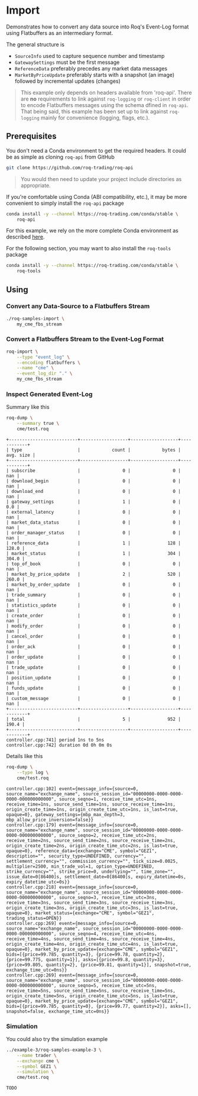 # Import

Demonstrates how to convert any data source into Roq's Event-Log format using
Flatbuffers as an intermediary format.

The general structure is

* `SourceInfo` used to capture sequence number and timestamp
* `GatewaySettings` must be the first message
* `ReferenceData` preferably precedes any market data messages
* `MarketByPriceUpdate` preferably starts with a snapshot (an image)
  followed by incremental updates (changes)

> This example only depends on headers available from 'roq-api'.
> There are **no** requirements  to link against `roq-logging` or `roq-client`
> in order to encode Flatbuffers messages using the schema dfined in `roq-api`.
> That being said, this example has been set up to link against `roq-logging`
> mainly for convenience (logging, flags, etc.).


## Prerequisites

You don't need a Conda environment to get the required headers.
It could be as simple as cloning `roq-api` from GitHub

```bash
git clone https://github.com/roq-trading/roq-api
```

> You would then need to update your project include directories as appropriate.

If you're comfortable using Conda (ABI compatibility, etc.), it may be more
convenient to simply install the `roq-api` package

```bash
conda install -y --channel https://roq-trading.com/conda/stable \
    roq-api
```

For this example, we rely on the more complete Conda environment as described
 [here](../../../../README.md#prerequisites).

For the following section, you may want to also install the `roq-tools` package

```bash
conda install -y --channel https://roq-trading.com/conda/stable \
    roq-tools
```


## Using

### Convert any Data-Source to a Flatbuffers Stream

```bash
./roq-samples-import \
    my_cme_fbs_stream
```

### Convert a Flatbuffers Stream to the Event-Log Format

```bash
roq-import \
    --type "event_log" \
    --encoding flatbuffers \
    --name "cme" \
    --event_log_dir "." \
    my_cme_fbs_stream
```

### Inspect Generated Event-Log

Summary like this

```bash
roq-dump \
    --summary true \
    cme/test.roq
```

```console
+--------------------------+------------------+------------------+------------+
| type                     |            count |            bytes |  avg. size |
+--------------------------+------------------+------------------+------------+
| subscribe                |                0 |                0 |        nan |
| download_begin           |                0 |                0 |        nan |
| download_end             |                0 |                0 |        nan |
| gateway_settings         |                1 |                0 |        0.0 |
| external_latency         |                0 |                0 |        nan |
| market_data_status       |                0 |                0 |        nan |
| order_manager_status     |                0 |                0 |        nan |
| reference_data           |                1 |              128 |      128.0 |
| market_status            |                1 |              304 |      304.0 |
| top_of_book              |                0 |                0 |        nan |
| market_by_price_update   |                2 |              520 |      260.0 |
| market_by_order_update   |                0 |                0 |        nan |
| trade_summary            |                0 |                0 |        nan |
| statistics_update        |                0 |                0 |        nan |
| create_order             |                0 |                0 |        nan |
| modify_order             |                0 |                0 |        nan |
| cancel_order             |                0 |                0 |        nan |
| order_ack                |                0 |                0 |        nan |
| order_update             |                0 |                0 |        nan |
| trade_update             |                0 |                0 |        nan |
| position_update          |                0 |                0 |        nan |
| funds_update             |                0 |                0 |        nan |
| custom_message           |                0 |                0 |        nan |
+--------------------------+------------------+------------------+------------+
| total                    |                5 |              952 |      190.4 |
+--------------------------+------------------+------------------+------------+
controller.cpp:741] period 1ns to 5ns
controller.cpp:742] duration 0d 0h 0m 0s
```

Details like this

```bash
roq-dump \
    --type log \
    cme/test.roq
```

```console
controller.cpp:102] event={message_info={source=0, source_name="exchange_name", source_session_id="00000000-0000-0000-0000-000000000000", source_seqno=1, receive_time_utc=1ns, receive_time=1ns, source_send_time=1ns, source_receive_time=1ns, origin_create_time=1ns, origin_create_time_utc=1ns, is_last=true, opaque=0}, gateway_settings={mbp_max_depth=3, mbp_allow_price_inversion=false}}
controller.cpp:179] event={message_info={source=0, source_name="exchange_name", source_session_id="00000000-0000-0000-0000-000000000000", source_seqno=2, receive_time_utc=2ns, receive_time=2ns, source_send_time=2ns, source_receive_time=2ns, origin_create_time=2ns, origin_create_time_utc=2ns, is_last=true, opaque=0}, reference_data={exchange="CME", symbol="GEZ1", description="", security_type=UNDEFINED, currency="", settlement_currency="", commission_currency="", tick_size=0.0025, multiplier=2500, min_trade_vol=1, option_type=UNDEFINED, strike_currency="", strike_price=0, underlying="", time_zone="", issue_date=0[86400]s, settlement_date=0[86400]s, expiry_datetime=0s, expiry_datetime_utc=0s}}
controller.cpp:218] event={message_info={source=0, source_name="exchange_name", source_session_id="00000000-0000-0000-0000-000000000000", source_seqno=3, receive_time_utc=3ns, receive_time=3ns, source_send_time=3ns, source_receive_time=3ns, origin_create_time=3ns, origin_create_time_utc=3ns, is_last=true, opaque=0}, market_status={exchange="CME", symbol="GEZ1", trading_status=OPEN}}
controller.cpp:269] event={message_info={source=0, source_name="exchange_name", source_session_id="00000000-0000-0000-0000-000000000000", source_seqno=4, receive_time_utc=4ns, receive_time=4ns, source_send_time=4ns, source_receive_time=4ns, origin_create_time=4ns, origin_create_time_utc=4ns, is_last=true, opaque=0}, market_by_price_update={exchange="CME", symbol="GEZ1", bids=[{price=99.785, quantity=3}, {price=99.78, quantity=2}, {price=99.775, quantity=1}], asks=[{price=99.8, quantity=3}, {price=99.805, quantity=2}, {price=99.81, quantity=1}], snapshot=true, exchange_time_utc=0ns}}
controller.cpp:269] event={message_info={source=0, source_name="exchange_name", source_session_id="00000000-0000-0000-0000-000000000000", source_seqno=5, receive_time_utc=5ns, receive_time=5ns, source_send_time=5ns, source_receive_time=5ns, origin_create_time=5ns, origin_create_time_utc=5ns, is_last=true, opaque=0}, market_by_price_update={exchange="CME", symbol="GEZ1", bids=[{price=99.785, quantity=0}, {price=99.77, quantity=2}], asks=[], snapshot=false, exchange_time_utc=0ns}}
```

### Simulation

You could also try the simulation example

```bash
../example-3/roq-samples-example-3 \
    --name trader \
    --exchange cme \
    --symbol GEZ1 \
    --simulation \
    cme/test.roq
```

```console
TODO
```
